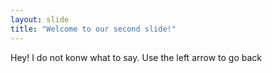```yaml
---
layout: slide
title: "Welcome to our second slide!"
---
```

Hey! I do not konw what to say.
Use the left arrow to go back
